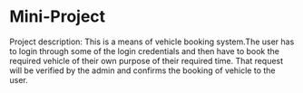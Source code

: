 # Mini-Project
Project description:
This is a means of vehicle booking system.The user has to login through some of the login credentials and then have to book the required vehicle 
of their own purpose of their required time. That request will be verified by the admin and confirms the booking of vehicle to the user.
